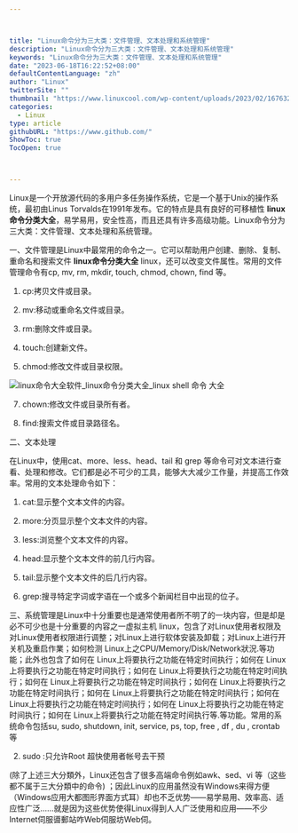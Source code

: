 ```yaml
---



title: "Linux命令分为三大类：文件管理、文本处理和系统管理"
description: "Linux命令分为三大类：文件管理、文本处理和系统管理"
keywords: "Linux命令分为三大类：文件管理、文本处理和系统管理"
date: "2023-06-18T16:22:52+08:00"
defaultContentLanguage: "zh"
author: "Linux"
twitterSite: ""
thumbnail: "https://www.linuxcool.com/wp-content/uploads/2023/02/1676325741511_0.jpg"
categories:
  - Linux
type: article
githubURL: "https://www.github.com/"
ShowToc: true
TocOpen: true



---
```


Linux是一个开放源代码的多用户多任务操作系统，它是一个基于Unix的操作系统，最初由Linus Torvalds在1991年发布。它的特点是具有良好的可移植性 **linux命令分类大全**，易学易用，安全性高，而且还具有许多高级功能。Linux命令分为三大类：文件管理、文本处理和系统管理。

一、文件管理是Linux中最常用的命令之一。它可以帮助用户创建、删除、复制、重命名和搜索文件 **linux命令分类大全** linux，还可以改变文件属性。常用的文件管理命令有cp, mv, rm, mkdir, touch, chmod, chown, find 等。

1. cp:拷贝文件或目录。

2. mv:移动或重命名文件或目录。

3. rm:删除文件或目录。

5. touch:创建新文件。

6. chmod:修改文件或目录权限。

![linux命令大全软件_linux命令分类大全_linux shell 命令 大全](https://www.linuxcool.com/wp-content/uploads/2023/02/1676325741511_0.jpg)

7. chown:修改文件或目录所有者。

8. find:搜索文件或目录路径名。

二、文本处理

在Linux中，使用cat、more、less、head、tail 和 grep 等命令可对文本进行查看、处理和修改。它们都是必不可少的工具，能够大大减少工作量，并提高工作效率。常用的文本处理命令如下：

1. cat:显示整个文本文件的内容。

2. more:分页显示整个文本文件的内容。

3. less:浏览整个文本文件的内容。

4. head:显示整个文本文件的前几行内容。

5. tail:显示整个文本文件的后几行内容。

6. grep:搜寻特定字词或字语在一个或多个新闻栏目中出现的位子。

三、系统管理是Linux中十分重要也是通常使用者所不明了的一块内容，但是却是必不可少也是十分重要的内容之一虚拟主机 linux，包含了对Linux使用者权限及对Linux使用者权限进行调整；对Linux上进行软体安装及卸载；对Linux上进行开关机及重启作業；如何检测 Linux上之CPU/Memory/Disk/Network狀況.等功能；此外也包含了如何在 Linux上将要执行之功能在特定时间执行；如何在 Linux上将要执行之功能在特定时间执行；如何在 Linux上将要执行之功能在特定时间执行；如何在 Linux上将要执行之功能在特定时间执行；如何在 Linux上将要执行之功能在特定时间执行；如何在 Linux上将要执行之功能在特定时间执行；如何在 Linux上将要执行之功能在特定时间执行；如何在 Linux上将要执行之功能在特定时间执行；如何在 Linux上将要执行之功能在特定时间执行等.等功能。常用的系统命令包括su, sudo, shutdown, init, service, ps, top, free , df , du , crontab 等

2. sudo :只允许Root 超快使用者帐号去干预

(除了上述三大分類外，Linux还包含了很多高端命令例如awk、sed、vi 等（这些都不属于三大分類中的命令) ；因此Linux的应用虽然没有Windows来得方便（Windows应用大都图形界面方式耳）却也不乏优势——易学易用、效率高、适应性广泛……就是因为这些优势使得Linux得到人人广泛使用和应用——不少Internet伺服噵郵站咋Web伺服坊Web伺。